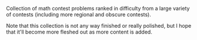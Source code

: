 Collection of math contest problems ranked in difficulty from a large variety of contests (including more regional and obscure contests).

Note that this collection is not any way finished or really polished, but I hope that it'll become more fleshed out as more content is added.